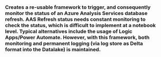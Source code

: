 ### Creates a re-usable framework to trigger, and consequently monitor the status of an Azure Analysis Services database refresh. AAS Refresh status needs constant monitoring to check the status, which is difficult to implement at a notebook level. Typical alternatives include the usage of Logic Apps/Power Automate. However, with this framework, both monitoring and permanent logging (via log store as Delta format into the Datalake) is maintained.
